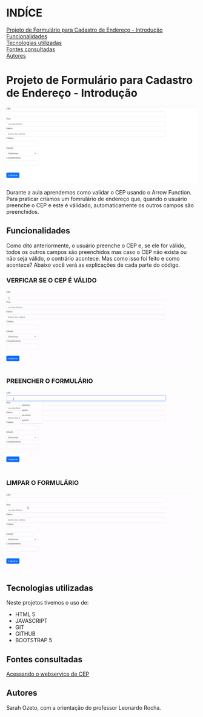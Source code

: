 # INDÍCE
[ Projeto de Formulário para Cadastro de Endereço - Introdução](#projeto-de-formul%C3%A1rio-para-cadastro-de-endere%C3%A7o---introdu%C3%A7%C3%A3o)   
[Funcionalidades](#funcionalidades)  
[Tecnologias utilizadas](#tecnologias-utilizadas)  
[Fontes consultadas](#fontes-consultadas)  
[Autores](#autores)  

# Projeto de Formulário para Cadastro de Endereço - Introdução

![capa](IMG/imgcapa.png)

Durante a aula aprendemos como validar o CEP usando o Arrow Function. Para praticar criamos um fomrulário de endereço que, quando o usuário preenche o CEP e este é válidado, automaticamente os outros campos são preenchidos. 


## Funcionalidades
Como dito anteriormente, o usuário preenche o CEP e, se ele for válido, todos os outros campos são preenchidos mas caso o CEP não exista ou não seja válido, o contrário acontece. Mas como isso foi feito e como acontece? Abaixo você verá as explicações de cada parte do código.

### VERFICAR SE O CEP É VÁLIDO

![gif](IMG/ezgif-func1.gif)

### PREENCHER O FORMULÁRIO

![gif](IMG/ezgif-func2.gif)

### LIMPAR O FORMULÁRIO

![gif](IMG/ezgif-fun3.gif)

## Tecnologias utilizadas
Neste projetos tivemos o uso de:
* HTML 5 
* JAVASCRIPT
* GIT 
* GITHUB
* BOOTSTRAP 5

## Fontes consultadas
[Acessando o webservice de CEP](https://viacep.com.br/)

## Autores
Sarah Ozeto, com a orientação do professor Leonardo Rocha.
